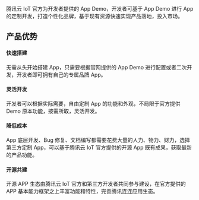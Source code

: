  
腾讯云 IoT 官方为开发者提供的 App Demo，开发者可基于 App Demo 进行 App 的定制开发，打造个性化品牌，基于现有资源快速实现产品落地，投入市场。   


## 产品优势

#### 快速搭建

无需从头开始搭建 App，只需要根据官网提供的 App Demo 进行配置或者二次开发，开发者即可拥有自己的专属品牌 App。

#### 灵活开发

开发者可以根据实际需要，自由定制 App 的功能和外观，不局限于官方提供 Demo 原本功能，按需所取，灵活开发。

#### 降低成本

App 底层开发、Bug 修复、文档编写都需要花费大量的人力、物力、财力，选择第三方定制 App，可以基于腾讯云 IoT 官方提供的开源 App 既有成果，获取最新的产品功能。

#### 开源共建

开源 APP 生态由腾讯云 IoT 官方和第三方开发者共同参与建设，在官方提供的 APP 基本能力框架之上丰富功能和特性，完善腾讯连连应用生态。

